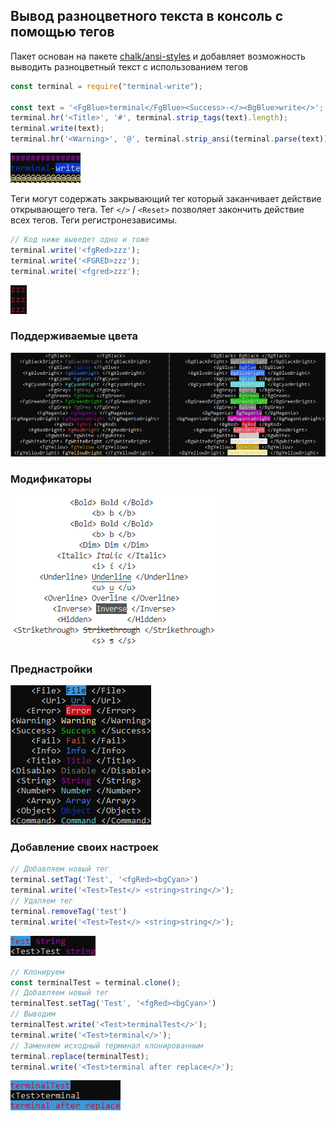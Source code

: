 ## Вывод разноцветного текста в консоль с помощью тегов

Пакет основан на пакете [chalk/ansi-styles](https://github.com/chalk/ansi-styles) и добавляет возможность выводить разноцветный текст с использованием тегов

```js
const terminal = require("terminal-write");

const text = '<FgBlue>terminal</FgBlue><Success>-</><BgBlue>write</>';
terminal.hr('<Title>', '#', terminal.strip_tags(text).length);
terminal.write(text);
terminal.hr('<Warning>', '@', terminal.strip_ansi(terminal.parse(text)).length);
```
![](example/example.png)

Теги могут содержать закрывающий тег который заканчивает действие открывающего тега. Тег `</>` / `<Reset>` позволяет закончить действие всех тегов. Теги регистронезависимы. 
```js
// Код ниже выведет одно и тоже
terminal.write('<fgRed>zzz');
terminal.write('<FGRED>zzz');
terminal.write('<fgred>zzz');
```
![](example/ignoreCase.png)


### Поддерживаемые цвета
![](example/colors.png)


### Модификаторы
![](example/modifier.png)


### Преднастройки
![](example/theme.png)


### Добавление своих настроек
```js
// Добавляем новый тег
terminal.setTag('Test', '<fgRed><bgCyan>')
terminal.write('<Test>Test</> <string>string</>');
// Удаляем тег
terminal.removeTag('test')
terminal.write('<Test>Test</> <string>string</>');
```
![](example/setRemoveTag.png)

```js
// Клонируем
const terminalTest = terminal.clone();
// Добавляем новый тег
terminalTest.setTag('Test', '<fgRed><bgCyan>')
// Выводим
terminalTest.write('<Test>terminalTest</>');
terminal.write('<Test>terminal</>');
// Заменяем исходный терминал клонированным
terminal.replace(terminalTest);
terminal.write('<Test>terminal after replace</>');
```
![](example/clone.png)